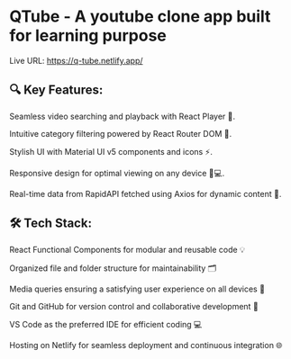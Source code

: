 # QTube - A youtube clone app built for learning purpose

Live URL: https://q-tube.netlify.app/

## 🔍 Key Features:

Seamless video searching and playback with React Player 🎥.

Intuitive category filtering powered by React Router DOM 📁.

Stylish UI with Material UI v5 components and icons ⚡.

Responsive design for optimal viewing on any device 📱💻.

Real-time data from RapidAPI fetched using Axios for dynamic content 🔄.


## 🛠️ Tech Stack:

React Functional Components for modular and reusable code 💡

Organized file and folder structure for maintainability 🗂️

Media queries ensuring a satisfying user experience on all devices 📏

Git and GitHub for version control and collaborative development 📝

VS Code as the preferred IDE for efficient coding 💻

Hosting on Netlify for seamless deployment and continuous integration 🌐
